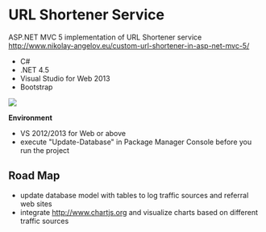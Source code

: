URL Shortener Service
=============

ASP.NET MVC 5 implementation of URL Shortener service http://www.nikolay-angelov.eu/custom-url-shortener-in-asp-net-mvc-5/
- C#
- .NET 4.5
- Visual Studio for Web 2013
- Bootstrap

<img src="http://www.nikolay-angelov.eu/wp-content/uploads/2014/08/Home-Generated-URL.png" />

<strong>Environment</strong>
- VS 2012/2013 for Web or above
- execute "Update-Database" in Package Manager Console before you run the project


Road Map
--------

- update database model with tables to log traffic sources and referral web sites
- integrate http://www.chartjs.org and visualize charts based on different traffic sources
